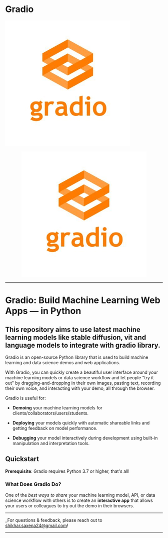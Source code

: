 # Gradio

<p align="center">

![gradio](src/gradio.jpg)

</p>

<p align="center">
  <img src="src/gradio.jpg" />
</p>

---

# Gradio: Build Machine Learning Web Apps — in Python

## This repository aims to use latest machine learning models like stable diffusion, vit and language models to integrate with gradio library. 


Gradio is an open-source Python library that is used to build machine learning and data science demos and web applications.

With Gradio, you can quickly create a beautiful user interface around your machine learning models or data science workflow and let people "try it out" by dragging-and-dropping in their own images,
pasting text, recording their own voice, and interacting with your demo, all through the browser.


Gradio is useful for:

- **Demoing** your machine learning models for clients/collaborators/users/students.

- **Deploying** your models quickly with automatic shareable links and getting feedback on model performance.

- **Debugging** your model interactively during development using built-in manipulation and interpretation tools.

## Quickstart

**Prerequisite**: Gradio requires Python 3.7 or higher, that's all!

### What Does Gradio Do?

One of the *best ways to share* your machine learning model, API, or data science workflow with others is to create an **interactive app** that allows your users or colleagues to try out the demo in their browsers.


---

_For questions & feedback, please reach out to shikhar.saxena24@gmail.com!

---
